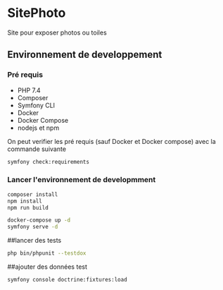 # SitePhoto

Site pour exposer photos ou toiles

## Environnement de developpement

### Pré requis

* PHP 7.4
* Composer
* Symfony CLI
* Docker
* Docker Compose
* nodejs et npm


On peut verifier les pré requis (sauf Docker et Docker compose) avec la commande suivante 

```bash
symfony check:requirements
```

### Lancer l'environnement de developmment

```bash
composer install
npm install
npm run build

docker-compose up -d
symfony serve -d
```

##lancer des tests

```bash
php bin/phpunit --testdox
```

##ajouter des données test

```bash
symfony console doctrine:fixtures:load
```